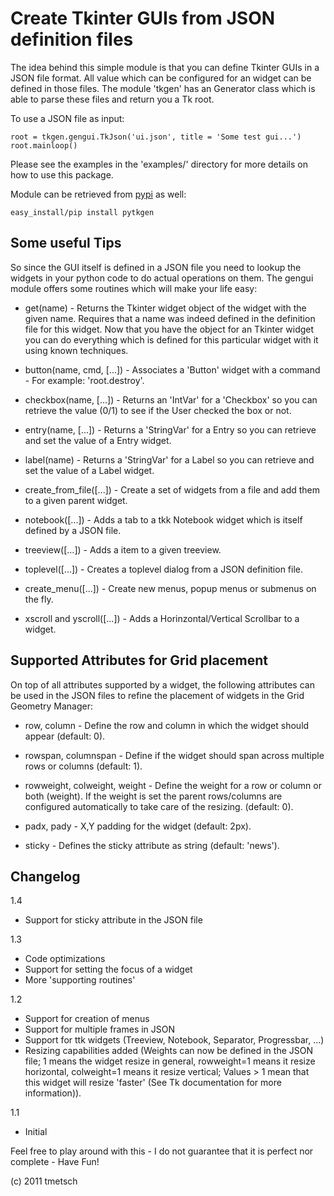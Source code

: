 
Create Tkinter GUIs from JSON definition files
==============================================

The idea behind this simple module is that you can define Tkinter GUIs in
a JSON file format. All value which can be configured for an widget can
be defined in those files. The module 'tkgen' has an Generator class which is
able to parse these files and return you a Tk root.

To use a JSON file as input:

    root = tkgen.gengui.TkJson('ui.json', title = 'Some test gui...')
    root.mainloop()

Please see the examples in the 'examples/' directory for more details on how to
use this package.

Module can be retrieved from [pypi](http://pypi.python.org/pypi/pytkgen/) as 
well:

    easy_install/pip install pytkgen

Some useful Tips
----------------

So since the GUI itself is defined in a JSON file you need to lookup the
widgets in your python code to do actual operations on them. The gengui module
offers some routines which will make your life easy:

  * get(name) - Returns the Tkinter widget object of the widget with the given
    name. Requires that a name was indeed defined in the definition file for
    this widget. Now that you have the object for an Tkinter widget you can do
    everything which is defined for this particular widget with it using known
    techniques.
    
  * button(name, cmd, [...]) - Associates a 'Button' widget with a command - For
    example: 'root.destroy'.
    
  * checkbox(name, [...]) - Returns an 'IntVar' for a 'Checkbox' so you can
    retrieve the value (0/1) to see if the User checked the box or not.
    
  * entry(name, [...]) - Returns a 'StringVar' for a Entry so you can retrieve
    and set the value of a Entry widget.
  
  * label(name) - Returns a 'StringVar' for a Label so you can retrieve and set
    the value of a Label widget.
  
  * create_from_file([...]) - Create a set of widgets from a file and add them
    to a given parent widget.
  
  * notebook([...]) - Adds a tab to a tkk Notebook widget which is itself
    defined by a JSON file.
  
  * treeview([...]) - Adds a item to a given treeview.
  
  * toplevel([...]) - Creates a toplevel dialog from a JSON definition file.

  * create_menu([...]) - Create new menus, popup menus or submenus on the fly.

  * xscroll and yscroll([...]) - Adds a Horinzontal/Vertical Scrollbar to a 
    widget.

Supported Attributes for Grid placement
---------------------------------------

On top of all attributes supported by a widget, the following attributes can be
used in the JSON files to refine the placement of widgets in the Grid Geometry
Manager:

  * row, column - Define the row and column in which the widget should appear 
    (default: 0).

  * rowspan, columnspan - Define if the widget should span across multiple rows
    or columns (default: 1).

  * rowweight, colweight, weight - Define the weight for a row or column or
    both (weight). If the weight is set the parent rows/columns are configured
    automatically to take care of the resizing. (default: 0).

  * padx, pady - X,Y padding for the widget (default: 2px).

  * sticky - Defines the sticky attribute as string (default: 'news').

Changelog
---------

1.4

  * Support for sticky attribute in the JSON file

1.3

  * Code optimizations
  * Support for setting the focus of a widget
  * More 'supporting routines'

1.2

  * Support for creation of menus
  * Support for multiple frames in JSON
  * Support for ttk widgets (Treeview, Notebook, Separator, Progressbar, ...)
  * Resizing capabilities added (Weights can now be defined in the JSON file; 1 
    means the widget resize in general, rowweight=1 means it resize horizontal, 
    colweight=1 means it resize vertical; Values > 1 mean that this widget will
    resize 'faster' (See Tk documentation for more information)).

1.1

  * Initial

Feel free to play around with this - I do not guarantee that it is perfect nor
complete - Have Fun!

(c) 2011 tmetsch
